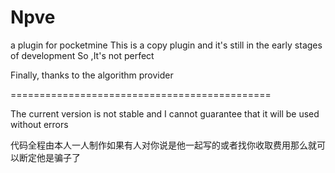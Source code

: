 # Npve
a plugin for pocketmine
This is a copy plugin and it's
still in the early stages of development
So ,It's not perfect

Finally, thanks to the algorithm provider

=============================================

The current version is not stable and I cannot guarantee that it will be used without errors


代码全程由本人一人制作如果有人对你说是他一起写的或者找你收取费用那么就可以断定他是骗子了
